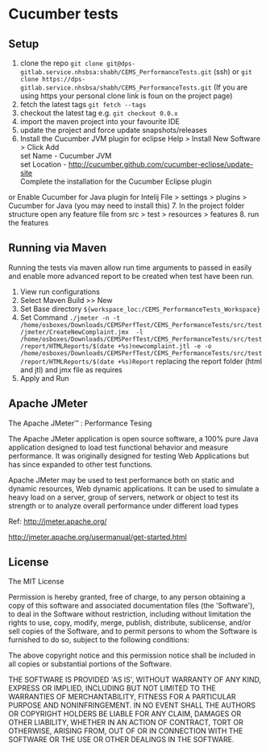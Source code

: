 # Cucumber tests

## Setup

1. clone the repo `git clone git@dps-gitlab.service.nhsbsa:shabh/CEMS_PerformanceTests.git` (ssh) or `git clone https://dps-gitlab.service.nhsbsa/shabh/CEMS_PerformanceTests.git` (If you are using https your personal clone link is foun on the project page)
2. fetch the latest tags `git fetch --tags`
3. checkout the latest tag e.g. `git checkout 0.0.x`
4. import the maven project into your favourite IDE
5. update the project and force update snapshots/releases
6. Install the Cucumber JVM plugin for eclipse Help > Install New Software > Click Add  
set Name - Cucumber JVM  
set Location - http://cucumber.github.com/cucumber-eclipse/update-site  
Complete the installation for the Cucumber Eclipse plugin

or Enable Cucumber for Java plugin for Intelij
File > settings > plugins > Cucumber for Java (you may need to install this)
7. In the project folder structure open any feature file from src > test > resources > features
8. run the features

## Running via Maven

Running the tests via maven allow run time arguments to passed in easily and enable more advanced report to be created when test have been run.

1. View run configurations
2. Select Maven Build >> New
3. Set Base directory `${workspace_loc:/CEMS_PerformanceTests_Workspace}`
4. Set Command `./jmeter -n -t /home/osboxes/Downloads/CEMSPerfTest/CEMS_PerformanceTests/src/test/jmeter/CreateNewComplaint.jmx  -l /home/osboxes/Downloads/CEMSPerfTest/CEMS_PerformanceTests/src/test/report/HTMLReports/$(date +%s)newcomplaint.jtl -e -o /home/osboxes/Downloads/CEMSPerfTest/CEMS_PerformanceTests/src/test/report/HTMLReports/$(date +%s)Report` replacing the report folder (html and jtl) and jmx file as requires
5. Apply and Run

## Apache JMeter

The Apache JMeter™ : Performance Tesing

The Apache JMeter application is open source software, a 100% pure Java application designed to load test functional behavior and measure performance. It was originally designed for testing Web Applications but has since expanded to other test functions.

Apache JMeter may be used to test performance both on static and dynamic resources, Web dynamic applications. 
It can be used to simulate a heavy load on a server, group of servers, network or object to test its strength or to analyze overall performance under different load types

Ref: http://jmeter.apache.org/

http://jmeter.apache.org/usermanual/get-started.html


License
-------

The MIT License

Permission is hereby granted, free of charge, to any person obtaining a copy of this software and associated documentation files (the 'Software'), to deal in the Software without restriction, including without limitation the rights to use, copy, modify, merge, publish, distribute, sublicense, and/or sell copies of the Software, and to permit persons to whom the Software is furnished to do so, subject to the following conditions:

The above copyright notice and this permission notice shall be included in all copies or substantial portions of the Software.

THE SOFTWARE IS PROVIDED 'AS IS', WITHOUT WARRANTY OF ANY KIND, EXPRESS OR IMPLIED, INCLUDING BUT NOT LIMITED TO THE WARRANTIES OF MERCHANTABILITY, FITNESS FOR A PARTICULAR PURPOSE AND NONINFRINGEMENT. IN NO EVENT SHALL THE AUTHORS OR COPYRIGHT HOLDERS BE LIABLE FOR ANY CLAIM, DAMAGES OR OTHER LIABILITY, WHETHER IN AN ACTION OF CONTRACT, TORT OR OTHERWISE, ARISING FROM, OUT OF OR IN CONNECTION WITH THE SOFTWARE OR THE USE OR OTHER DEALINGS IN THE SOFTWARE.

